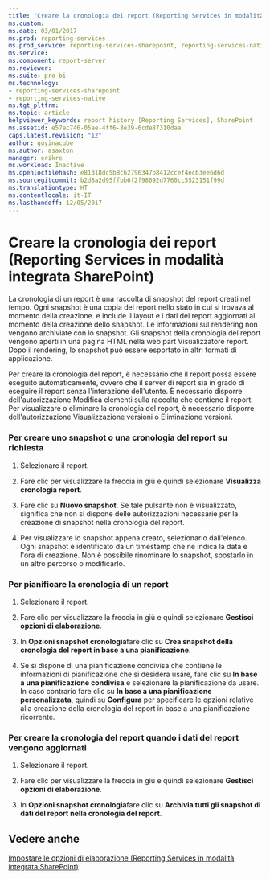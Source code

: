```yaml
---
title: "Creare la cronologia dei report (Reporting Services in modalità integrata SharePoint) | Microsoft Docs"
ms.custom: 
ms.date: 03/01/2017
ms.prod: reporting-services
ms.prod_service: reporting-services-sharepoint, reporting-services-native
ms.service: 
ms.component: report-server
ms.reviewer: 
ms.suite: pro-bi
ms.technology:
- reporting-services-sharepoint
- reporting-services-native
ms.tgt_pltfrm: 
ms.topic: article
helpviewer_keywords: report history [Reporting Services], SharePoint
ms.assetid: e57ec746-05ae-4ff6-8e39-6cde87310daa
caps.latest.revision: "12"
author: guyinacube
ms.author: asaxton
manager: erikre
ms.workload: Inactive
ms.openlocfilehash: e81318dc5b8c62796347b8412ccef4ecb3ee6d6d
ms.sourcegitcommit: b2d8a2d95ffbb6f2f98692d7760cc5523151f99d
ms.translationtype: HT
ms.contentlocale: it-IT
ms.lasthandoff: 12/05/2017
---
```

# <a name="create-report-history-reporting-services-in-sharepoint-integrated-mode"></a>Creare la cronologia dei report (Reporting Services in modalità integrata SharePoint)
  La cronologia di un report è una raccolta di snapshot del report creati nel tempo. Ogni snapshot è una copia del report nello stato in cui si trovava al momento della creazione. e include il layout e i dati del report aggiornati al momento della creazione dello snapshot. Le informazioni sul rendering non vengono archiviate con lo snapshot. Gli snapshot della cronologia del report vengono aperti in una pagina HTML nella web part Visualizzatore report. Dopo il rendering, lo snapshot può essere esportato in altri formati di applicazione.  
  
 Per creare la cronologia del report, è necessario che il report possa essere eseguito automaticamente, ovvero che il server di report sia in grado di eseguire il report senza l'interazione dell'utente. È necessario disporre dell'autorizzazione Modifica elementi sulla raccolta che contiene il report. Per visualizzare o eliminare la cronologia del report, è necessario disporre dell'autorizzazione Visualizzazione versioni o Eliminazione versioni.  
  
### <a name="to-create-a-snapshot-or-report-history-on-demand"></a>Per creare uno snapshot o una cronologia del report su richiesta  
  
1.  Selezionare il report.  
  
2.  Fare clic per visualizzare la freccia in giù e quindi selezionare **Visualizza cronologia report**.  
  
3.  Fare clic su **Nuovo snapshot**. Se tale pulsante non è visualizzato, significa che non si dispone delle autorizzazioni necessarie per la creazione di snapshot nella cronologia del report.  
  
4.  Per visualizzare lo snapshot appena creato, selezionarlo dall'elenco. Ogni snapshot è identificato da un timestamp che ne indica la data e l'ora di creazione. Non è possibile rinominare lo snapshot, spostarlo in un altro percorso o modificarlo.  
  
### <a name="to-schedule-report-history"></a>Per pianificare la cronologia di un report  
  
1.  Selezionare il report.  
  
2.  Fare clic per visualizzare la freccia in giù e quindi selezionare **Gestisci opzioni di elaborazione**.  
  
3.  In **Opzioni snapshot cronologia**fare clic su **Crea snapshot della cronologia del report in base a una pianificazione**.  
  
4.  Se si dispone di una pianificazione condivisa che contiene le informazioni di pianificazione che si desidera usare, fare clic su **In base a una pianificazione condivisa** e selezionare la pianificazione da usare. In caso contrario fare clic su **In base a una pianificazione personalizzata**, quindi su **Configura** per specificare le opzioni relative alla creazione della cronologia del report in base a una pianificazione ricorrente.  
  
### <a name="to-create-report-history-when-data-is-refreshed-in-a-report"></a>Per creare la cronologia del report quando i dati del report vengono aggiornati  
  
1.  Selezionare il report.  
  
2.  Fare clic per visualizzare la freccia in giù e quindi selezionare **Gestisci opzioni di elaborazione**.  
  
3.  In **Opzioni snapshot cronologia**fare clic su **Archivia tutti gli snapshot di dati del report nella cronologia del report**.  
  
## <a name="see-also"></a>Vedere anche  
 [Impostare le opzioni di elaborazione &#40;Reporting Services in modalità integrata SharePoint&#41;](../../reporting-services/report-server-sharepoint/set-processing-options-reporting-services-in-sharepoint-integrated-mode.md)  
  
  
